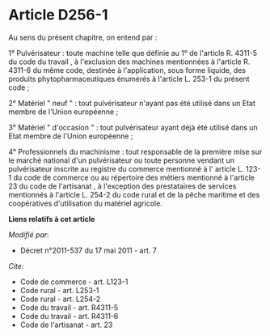 # Article D256-1

Au sens du présent chapitre, on entend par : 

1° Pulvérisateur : toute machine telle que définie au 
1° de l'article R. 4311-5 du code du travail
, à l'exclusion des machines mentionnées à l'article R. 4311-6 du même code, destinée à l'application, sous forme liquide,
des produits phytopharmaceutiques énumérés à l'article L. 253-1 du présent code 
; 

2° Matériel " neuf " : tout pulvérisateur n'ayant pas été utilisé dans un Etat membre de l'Union européenne ; 

3° Matériel " d'occasion " : tout pulvérisateur ayant déjà été utilisé dans un Etat membre de l'Union européenne ; 

4° Professionnels du machinisme : tout responsable de la première mise sur le marché national d'un pulvérisateur ou toute
personne vendant un pulvérisateur inscrite au registre du commerce mentionné à l'
article L. 123-1 du code de commerce 
ou au répertoire des métiers mentionné à l'article 23 du code de l'artisanat
, à l'exception des prestataires de services mentionnés à l'article L. 254-2 du code rural et de la pêche maritime
et des coopératives d'utilisation du matériel agricole.

**Liens relatifs à cet article**

_Modifié par_:

  - Décret n°2011-537 du 17 mai 2011 - art. 7

_Cite_:

  - Code de commerce - art. L123-1
  - Code rural - art. L253-1
  - Code rural - art. L254-2
  - Code du travail - art. R4311-5
  - Code du travail - art. R4311-6
  - Code de l'artisanat - art. 23
